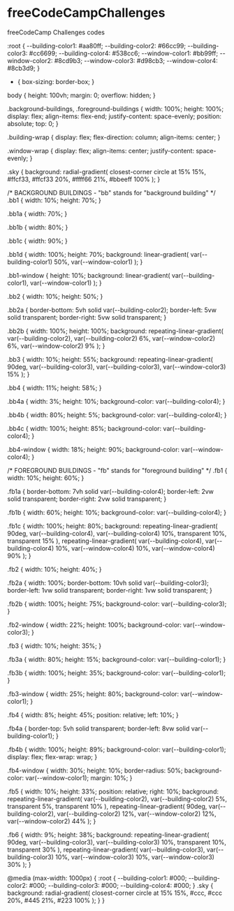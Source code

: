 # freeCodeCampChallenges
freeCodeCamp Challenges codes
<!DOCTYPE html>
<html lang="en">    
  <head>
    <meta charset="UTF-8">
    <title>City Skyline</title>
    <link href="styles.css" rel="stylesheet" />
    <styles>
      :root {
    --building-color1: #aa80ff;
    --building-color2: #66cc99;
    --building-color3: #cc6699;
    --building-color4: #538cc6;
    --window-color1: #bb99ff;
    --window-color2: #8cd9b3;
    --window-color3: #d98cb3;
    --window-color4: #8cb3d9;
  }
  
  * {
    box-sizing: border-box;
  }
  
  body {
    height: 100vh;
    margin: 0;
    overflow: hidden;
  }
  
  .background-buildings, .foreground-buildings {
    width: 100%;
    height: 100%;
    display: flex;
    align-items: flex-end;
    justify-content: space-evenly;
    position: absolute;
    top: 0;
  }
  
  .building-wrap {
    display: flex;
    flex-direction: column;
    align-items: center;
  }
  
  .window-wrap {
    display: flex;
    align-items: center;
    justify-content: space-evenly;
  }
  
  .sky {
    background: radial-gradient(
        closest-corner circle at 15% 15%,
        #ffcf33,
        #ffcf33 20%,
        #ffff66 21%,
        #bbeeff 100%
      );
  }
  
  /* BACKGROUND BUILDINGS - "bb" stands for "background building" */
  .bb1 {
    width: 10%;
    height: 70%;
  }
  
  .bb1a {
    width: 70%;
  }
    
  .bb1b {
    width: 80%;
  }
    
  .bb1c {
    width: 90%;
  }
  
  .bb1d {
    width: 100%;
    height: 70%;
    background: linear-gradient(
        var(--building-color1) 50%,
        var(--window-color1)
      );
  }
  
  .bb1-window {
    height: 10%;
    background: linear-gradient(
        var(--building-color1),
        var(--window-color1)
      );
  }
  
  .bb2 {
    width: 10%;
    height: 50%;
  }
  
  .bb2a {
    border-bottom: 5vh solid var(--building-color2);
    border-left: 5vw solid transparent;
    border-right: 5vw solid transparent;
  }
  
  .bb2b {
    width: 100%;
    height: 100%;
    background: repeating-linear-gradient(
        var(--building-color2),
        var(--building-color2) 6%,
        var(--window-color2) 6%,
        var(--window-color2) 9%
      );
  }
  
  .bb3 {
    width: 10%;
    height: 55%;
    background: repeating-linear-gradient(
        90deg,
        var(--building-color3),
        var(--building-color3),
        var(--window-color3) 15%
      );
  }
  
  .bb4 {
    width: 11%;
    height: 58%;
  }
  
  .bb4a {
    width: 3%;
    height: 10%;
    background-color: var(--building-color4);
  }
  
  .bb4b {
    width: 80%;
    height: 5%;
    background-color: var(--building-color4);
  }
    
  .bb4c {
    width: 100%;
    height: 85%;
    background-color: var(--building-color4);
  }
  
  .bb4-window {
    width: 18%;
    height: 90%;
    background-color: var(--window-color4);
  }
  
  /* FOREGROUND BUILDINGS - "fb" stands for "foreground building" */
  .fb1 {
    width: 10%;
    height: 60%;
  }
  
  .fb1a {
    border-bottom: 7vh solid var(--building-color4);
    border-left: 2vw solid transparent;
    border-right: 2vw solid transparent;
  }
  
  .fb1b {
    width: 60%;
    height: 10%;
    background-color: var(--building-color4);
  }
    
  .fb1c {
    width: 100%;
    height: 80%;
    background: repeating-linear-gradient(
        90deg,
        var(--building-color4),
        var(--building-color4) 10%,
        transparent 10%,
        transparent 15%
      ),
      repeating-linear-gradient(
        var(--building-color4),
        var(--building-color4) 10%,
        var(--window-color4) 10%,
        var(--window-color4) 90%
      );
  }
  
  .fb2 {
    width: 10%;
    height: 40%;
  }
  
  .fb2a {
    width: 100%;
    border-bottom: 10vh solid var(--building-color3);
    border-left: 1vw solid transparent;
    border-right: 1vw solid transparent;
  }
  
  .fb2b {
    width: 100%;
    height: 75%;
    background-color: var(--building-color3);
  }
  
  .fb2-window {
    width: 22%;
    height: 100%;
    background-color: var(--window-color3);
  }
  
  .fb3 {
    width: 10%;
    height: 35%;
  }
    
  .fb3a {
    width: 80%;
    height: 15%;
    background-color: var(--building-color1);
  }
    
  .fb3b {
    width: 100%;
    height: 35%;
    background-color: var(--building-color1);
  }
  
  .fb3-window {
    width: 25%;
    height: 80%;
    background-color: var(--window-color1);
  }
  
  .fb4 {
    width: 8%;
    height: 45%;
    position: relative;
    left: 10%;
  }
  
  .fb4a {
    border-top: 5vh solid transparent;
    border-left: 8vw solid var(--building-color1);
  }
  
  .fb4b {
    width: 100%;
    height: 89%;
    background-color: var(--building-color1);
    display: flex;
    flex-wrap: wrap;
  }
  
  .fb4-window {
    width: 30%;
    height: 10%;
    border-radius: 50%;
    background-color: var(--window-color1);
    margin: 10%;
  }
  
  .fb5 {
    width: 10%;
    height: 33%;
    position: relative;
    right: 10%;
    background: repeating-linear-gradient(
        var(--building-color2),
        var(--building-color2) 5%,
        transparent 5%,
        transparent 10%
      ),
      repeating-linear-gradient(
        90deg,
        var(--building-color2),
        var(--building-color2) 12%,
        var(--window-color2) 12%,
        var(--window-color2) 44%
      );
  }
  
  .fb6 {
    width: 9%;
    height: 38%;
    background: repeating-linear-gradient(
        90deg,
        var(--building-color3),
        var(--building-color3) 10%,
        transparent 10%,
        transparent 30%
      ),
      repeating-linear-gradient(
        var(--building-color3),
        var(--building-color3) 10%,
        var(--window-color3) 10%,
        var(--window-color3) 30%
      );
  }
  
  @media (max-width: 1000px) {
    :root {
      --building-color1: #000;
      --building-color2: #000;
      --building-color3: #000;
      --building-color4: #000;
    }
    .sky {
      background: radial-gradient(
          closest-corner circle at 15% 15%,
          #ccc,
          #ccc 20%,
          #445 21%,
          #223 100%
        );
    }
  }
    </styles>
  </head>

  <body>
    <div class="background-buildings sky">
      <div></div>
      <div></div>
      <div class="bb1 building-wrap">
        <div class="bb1a bb1-window"></div>
        <div class="bb1b bb1-window"></div>
        <div class="bb1c bb1-window"></div>
        <div class="bb1d"></div>
      </div>
      <div class="bb2">
        <div class="bb2a"></div>
        <div class="bb2b"></div>
      </div>
      <div class="bb3"></div>
      <div></div>
      <div class="bb4 building-wrap">
        <div class="bb4a"></div>
        <div class="bb4b"></div>
        <div class="bb4c window-wrap">
          <div class="bb4-window"></div>
          <div class="bb4-window"></div>
          <div class="bb4-window"></div>
          <div class="bb4-window"></div>
        </div>
      </div>
      <div></div>
      <div></div>
    </div>
    <div class="foreground-buildings">
      <div></div>
      <div></div>
      <div class="fb1 building-wrap">
        <div class="fb1a"></div>
        <div class="fb1b"></div>
        <div class="fb1c"></div>
      </div>
      <div class="fb2">
        <div class="fb2a"></div>
        <div class="fb2b window-wrap">
          <div class="fb2-window"></div>
          <div class="fb2-window"></div>
          <div class="fb2-window"></div>
        </div>
      </div>
      <div></div>
      <div class="fb3 building-wrap">
        <div class="fb3a window-wrap">
          <div class="fb3-window"></div>
          <div class="fb3-window"></div>
          <div class="fb3-window"></div>
        </div>
        <div class="fb3b"></div>
        <div class="fb3a"></div>
        <div class="fb3b"></div>
      </div>
      <div class="fb4">
        <div class="fb4a"></div>
        <div class="fb4b">
          <div class="fb4-window"></div>
          <div class="fb4-window"></div>
          <div class="fb4-window"></div>
          <div class="fb4-window"></div>
          <div class="fb4-window"></div>
          <div class="fb4-window"></div>
        </div>
      </div>
      <div class="fb5"></div>
      <div class="fb6"></div>
      <div></div>
      <div></div>
    </div>
  </body>
</html>
